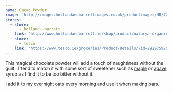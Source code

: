 ```yaml
---
name: Cacao Powder
image: 'http://images.hollandandbarrettimages.co.uk/productimages/HB/724/010234_A.png'
stores:
  - store:
      - holland--barrett
    link: 'http://www.hollandandbarrett.ie/shop/product/naturya-organic-cacao-powder-60010234'
  - store:
      - tesco
    link: 'https://www.tesco.ie/groceries/Product/Details/?id=292975925'
---
```



This magical chocolate powder will add a touch of naughtiness without the guilt.  I tend to match it with some sort of sweetener such as [maple](/recipes/ingredients/maple-syrup/) or [agave](/recipes/ingredients/agave-syrup/) syrup as I find it to be too bitter without it.

I add it to my [overnight oats](/breakfast/overnight-chocolate-maple-oats.html) every morning and use it when making bars.